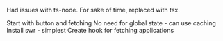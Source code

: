 <!-- Project Comments Go Here -->

Had issues with ts-node. For sake of time, replaced with tsx.

Start with button and fetching
No need for global state - can use caching
Install swr - simplest
Create hook for fetching applications